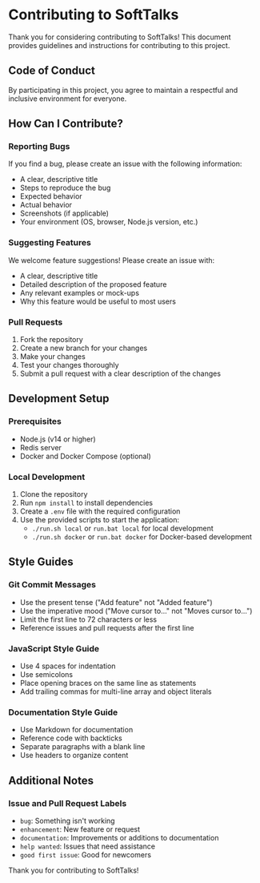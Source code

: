 # Contributing to SoftTalks

Thank you for considering contributing to SoftTalks! This document provides guidelines and instructions for contributing to this project.

## Code of Conduct

By participating in this project, you agree to maintain a respectful and inclusive environment for everyone.

## How Can I Contribute?

### Reporting Bugs

If you find a bug, please create an issue with the following information:
- A clear, descriptive title
- Steps to reproduce the bug
- Expected behavior
- Actual behavior
- Screenshots (if applicable)
- Your environment (OS, browser, Node.js version, etc.)

### Suggesting Features

We welcome feature suggestions! Please create an issue with:
- A clear, descriptive title
- Detailed description of the proposed feature
- Any relevant examples or mock-ups
- Why this feature would be useful to most users

### Pull Requests

1. Fork the repository
2. Create a new branch for your changes
3. Make your changes
4. Test your changes thoroughly
5. Submit a pull request with a clear description of the changes

## Development Setup

### Prerequisites

- Node.js (v14 or higher)
- Redis server
- Docker and Docker Compose (optional)

### Local Development

1. Clone the repository
2. Run `npm install` to install dependencies
3. Create a `.env` file with the required configuration
4. Use the provided scripts to start the application:
   - `./run.sh local` or `run.bat local` for local development
   - `./run.sh docker` or `run.bat docker` for Docker-based development

## Style Guides

### Git Commit Messages

- Use the present tense ("Add feature" not "Added feature")
- Use the imperative mood ("Move cursor to..." not "Moves cursor to...")
- Limit the first line to 72 characters or less
- Reference issues and pull requests after the first line

### JavaScript Style Guide

- Use 4 spaces for indentation
- Use semicolons
- Place opening braces on the same line as statements
- Add trailing commas for multi-line array and object literals

### Documentation Style Guide

- Use Markdown for documentation
- Reference code with backticks
- Separate paragraphs with a blank line
- Use headers to organize content

## Additional Notes

### Issue and Pull Request Labels

- `bug`: Something isn't working
- `enhancement`: New feature or request
- `documentation`: Improvements or additions to documentation
- `help wanted`: Issues that need assistance
- `good first issue`: Good for newcomers

Thank you for contributing to SoftTalks! 
